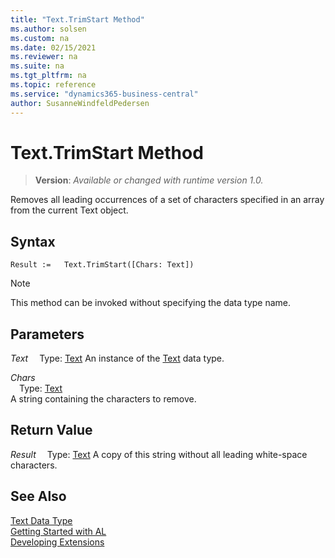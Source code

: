 ```yaml
---
title: "Text.TrimStart Method"
ms.author: solsen
ms.custom: na
ms.date: 02/15/2021
ms.reviewer: na
ms.suite: na
ms.tgt_pltfrm: na
ms.topic: reference
ms.service: "dynamics365-business-central"
author: SusanneWindfeldPedersen
---
```

[//]: # (START>DO_NOT_EDIT)
[//]: # (IMPORTANT:Do not edit any of the content between here and the END>DO_NOT_EDIT.)
[//]: # (Any modifications should be made in the .xml files in the ModernDev repo.)
# Text.TrimStart Method
> **Version**: _Available or changed with runtime version 1.0._

Removes all leading occurrences of a set of characters specified in an array from the current Text object.


## Syntax
```
Result :=   Text.TrimStart([Chars: Text])
```
> [!NOTE]
> This method can be invoked without specifying the data type name.
## Parameters
*Text*
&emsp;Type: [Text](text-data-type.md)
An instance of the [Text](text-data-type.md) data type.

*Chars*  
&emsp;Type: [Text](text-data-type.md)  
A string containing the characters to remove.  


## Return Value
*Result*
&emsp;Type: [Text](text-data-type.md)
A copy of this string without all leading white-space characters.


[//]: # (IMPORTANT: END>DO_NOT_EDIT)
## See Also
[Text Data Type](text-data-type.md)  
[Getting Started with AL](../../devenv-get-started.md)  
[Developing Extensions](../../devenv-dev-overview.md)